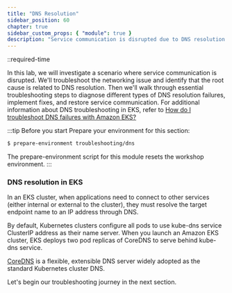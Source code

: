 ```yaml
---
title: "DNS Resolution"
sidebar_position: 60
chapter: true
sidebar_custom_props: { "module": true }
description: "Service communication is disrupted due to DNS resolution issues."
---
```


::required-time

In this lab, we will investigate a scenario where service communication is disrupted. We'll troubleshoot the networking issue and identify that the root cause is related to DNS resolution. Then we'll walk through essential troubleshooting steps to diagnose different types of DNS resolution failures, implement fixes, and restore service communication. For additional information about DNS troubleshooting in EKS, refer to [How do I troubleshoot DNS failures with Amazon EKS?](https://repost.aws/knowledge-center/eks-dns-failure)

:::tip Before you start
Prepare your environment for this section:

```bash timeout=600 wait=5
$ prepare-environment troubleshooting/dns
```
The prepare-environment script for this module resets the workshop environment.
:::



### DNS resolution in EKS

In an EKS cluster, when applications need to connect to other services (either internal or external to the cluster), they must resolve the target endpoint name to an IP address through DNS.

By default, Kubernetes clusters configure all pods to use kube-dns service ClusterIP address as their name server. When you launch an Amazon EKS cluster, EKS deploys two pod replicas of CoreDNS to serve behind kube-dns service.

[CoreDNS](https://coredns.io/) is a flexible, extensible DNS server widely adopted as the standard Kubernetes cluster DNS.

Let's begin our troubleshooting journey in the next section.
